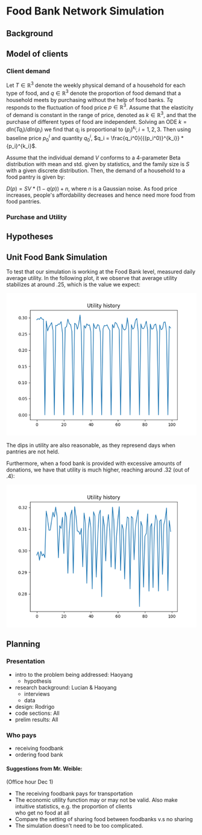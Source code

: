 # Food Bank Network Simulation
## Background

## Model of clients
### Client demand
Let $T \in \mathbb{R}^3$ denote the weekly physical demand of a household for each type of food, and $q \in \mathbb{R}^3$ denote the proportion of food demand that a household meets by purchasing without the help of food banks. $Tq$ responds to the fluctuation of food price $p \in \mathbb{R}^3$. Assume that the elasticity of demand is constant in the range of price, denoted as $k \in \mathbb{R}^3$, and that the purchase of different types of food are independent. Solving an ODE 
$k = dln(Tq_i) / dln(p_i)$ we find that $q_i$ is proportional to $(p_i)^{k_i}, i = 1,2,3$. Then using baseline price $p_0^i$ and quantity $q_0^i$, $q_i = \frac{q_i^0}{{(p_i^0)}^{k_i}} * {p_i}^{k_i}$.

Assume that the individual demand $V$ conforms to a 4-parameter Beta distribution with mean and std. given by statistics, and the family size is $S$ with a given discrete distribution. Then, the demand of a household to a food pantry is given by:

$D(p) = SV * (1-q(p)) + n$, 
where $n$ is a Gaussian noise. As food price increases, people's affordability decreases and hence need more food from food pantries.

### Purchase and Utility

## Hypotheses

## Unit Food Bank Simulation
To test that our simulation is working at the Food Bank level, measured daily average utility.
In the following plot, it we observe that average utility stabilizes at around .25, which is the value we expect:

![Stable Utility Plot](plots/foodbank_utility_history_stable.png)

The dips in utility are also reasonable, as they represend days when pantries are not held.

Furthermore, when a food bank is provided with excessive amounts of donations, we have that utility is much higher, reaching around .32 (out of .4):

![Excess Donations Bank Utility](./plots/foodbank_utility_history_high_donations.png)

## Planning
### Presentation

- intro to the problem being addressed: Haoyang
  - hypothesis
- research background: Lucian & Haoyang
  - interviews
  - data
- design: Rodrigo
- code sections: All
- prelim results: All

### Who pays

- receiving foodbank
- ordering food bank

#### Suggestions from Mr. Weible:
(Office hour Dec 1)
- The receiving foodbank pays for transportation
- The economic utility function may or may not be valid. Also make intuitive statistics, e.g. the proportion of clients\
who get no food at all
- Compare the setting of sharing food between foodbanks v.s no sharing
- The simulation doesn't need to be too complicated.


